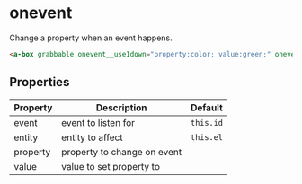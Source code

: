 # onevent

Change a property when an event happens.

```html
<a-box grabbable onevent__use1down="property:color; value:green;" onevent__use1up="property:color; value:red;"></a-box>
```


## Properties

| Property     | Description                 | Default   |
| ------------ | --------------------------- | --------- |
| event        | event to listen for         | `this.id` |
| entity       | entity to affect            | `this.el` |
| property     | property to change on event |
| value        | value to set property to    |
